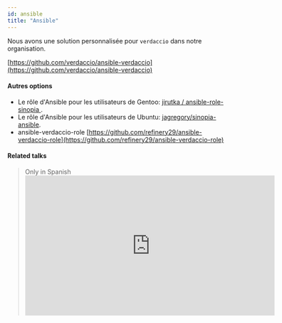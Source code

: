 ```yaml
---
id: ansible
title: "Ansible"
---
```


Nous avons une solution personnalisée pour `verdaccio` dans notre organisation.

[https://github.com/verdaccio/ansible-verdaccio](https://github.com/verdaccio/ansible-verdaccio)

#### Autres options

* Le rôle d'Ansible pour les utilisateurs de Gentoo: [ jirutka / ansible-role-sinopia ](https://github.com/jirutka/ansible-role-sinopia).
* Le rôle d'Ansible pour les utilisateurs de Ubuntu: [jagregory/sinopia-ansible](https://github.com/jagregory/sinopia-ansible).
* ansible-verdaccio-role [https://github.com/refinery29/ansible-verdaccio-role](https://github.com/refinery29/ansible-verdaccio-role)


#### Related talks

> Only in Spanish <iframe width="560" height="315" src="https://www.youtube.com/embed/EWAxCgZQMAY?enablejsapi=1" frameborder="0" allow="accelerometer; autoplay; encrypted-media; gyroscope; picture-in-picture" allowfullscreen mark="crwd-mark"></iframe>
